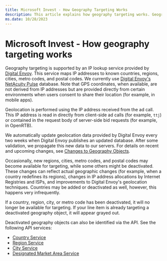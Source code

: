 ```yaml
---
title: Microsoft Invest - How Geography Targeting Works
description: This article explains how geography targeting works. Geography targeting is supported by Digital Envoy's IP lookup service.
ms.date: 10/28/2023
---
```


# Microsoft Invest - How geography targeting works

Geography targeting is supported by an IP lookup service provided by [Digital Envoy](https://www.digitalelement.com/). This service maps IP addresses to known countries, regions, cities, metro codes, and postal codes. We currently use [Digital Envoy's NetAcuity Pulse](https://www.digitalelement.com/solutions/netacuity-pulse/) database. Note that GPS coordinates, when available, are not derived from IP addresses but are provided directly from certain environments when users consent to share their location (for example, in mobile apps).

Geolocation is performed using the IP address received from the ad call. This IP address is read in directly from client-side ad calls (for example, `ttj`) or contained in the request body of server-side bid requests (for example, in OpenRTB).

We automatically update geolocation data provided by Digital Envoy every two weeks when Digital Envoy publishes an updated database. After some validation, we propagate this new data to our servers. For details on recent and upcoming changes, see [Changes to Geography Objects](./changes-to-geography-objects.md).

Occasionally, new regions, cities, metro codes, and postal codes may become available for targeting, while some others might be deactivated. These changes can reflect actual geographic changes (for example, when a country redefines its regions), changes in IP address allocations by Internet Registries and ISPs, and improvements to Digital Envoy's geolocation techniques. Countries may be added or deactivated as well, however, this happens very infrequently.

If a country, region, city, or metro code has been deactivated, it will no longer be available for targeting. If your line item is already targeting a deactivated geography object, it will appear grayed out.

Deactivated geography objects can also be identified via the API. See the following API services:

- [Country Service](../digital-platform-api/country-service.md)
- [Region Service](../digital-platform-api/region-service.md)
- [City Service](../digital-platform-api/city-service.md)
- [Designated Market Area Service](../digital-platform-api/designated-market-area-service.md)
